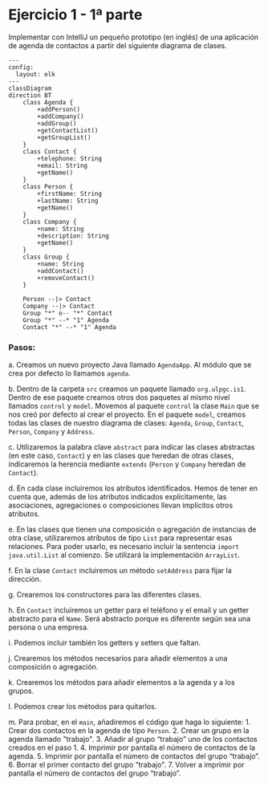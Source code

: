 # Ejercicio 1 - 1ª parte

Implementar con IntelliJ un pequeño prototipo (en inglés) de una aplicación de agenda de contactos a partir del siguiente diagrama de clases.

```mermaid
---
config:
  layout: elk
---
classDiagram
direction BT
    class Agenda {
	    +addPerson()
	    +addCompany()
	    +addGroup()
	    +getContactList()
	    +getGroupList()
    }
    class Contact {
	    +telephone: String
	    +email: String
	    +getName()
    }
    class Person {
	    +firstName: String
	    +lastName: String
	    +getName()
    }
    class Company {
	    +name: String
	    +description: String
	    +getName()
    }
    class Group {
	    +name: String
	    +addContact()
	    +removeContact()
    }

    Person --|> Contact
    Company --|> Contact
    Group "*" o-- "*" Contact
    Group "*" --* "1" Agenda
    Contact "*" --* "1" Agenda
```

### Pasos:

a. Creamos un nuevo proyecto Java llamado `AgendaApp`. Al módulo que se crea por defecto lo llamamos `agenda`.

b. Dentro de la carpeta `src` creamos un paquete llamado `org.ulpgc.is1`. Dentro de ese paquete creamos otros dos paquetes al mismo nivel llamados `control` y `model`. Movemos al paquete `control` la clase `Main` que se nos creó por defecto al crear el proyecto. En el paquete `model`, creamos todas las clases de nuestro diagrama de clases: `Agenda`, `Group`, `Contact`, `Person`, `Company` y `Address`.

c. Utilizaremos la palabra clave `abstract` para indicar las clases abstractas (en este caso, `Contact`) y en las clases que heredan de otras clases, indicaremos la herencia mediante `extends` (`Person` y `Company` heredan de `Contact`).

d. En cada clase incluiremos los atributos identificados. Hemos de tener en cuenta que, además de los atributos indicados explícitamente, las asociaciones, agregaciones o composiciones llevan implícitos otros atributos.

e. En las clases que tienen una composición o agregación de instancias de otra clase, utilizaremos atributos de tipo `List` para representar esas relaciones. Para poder usarlo, es necesario incluir la sentencia `import java.util.List` al comienzo. Se utilizará la implementación `ArrayList`.

f. En la clase `Contact` incluiremos un método `setAddress` para fijar la dirección.

g. Crearemos los constructores para las diferentes clases.

h. En `Contact` incluiremos un getter para el teléfono y el email y un getter abstracto para el `Name`. Será abstracto porque es diferente según sea una persona o una empresa. 

i. Podemos incluir también los getters y setters que faltan.

j. Crearemos los métodos necesarios para añadir elementos a una composición o agregación.

k. Crearemos los métodos para añadir elementos a la agenda y a los grupos.

l. Podemos crear los métodos para quitarlos.

m. Para probar, en el `main`, añadiremos el código que haga lo siguiente:
    1. Crear dos contactos en la agenda de tipo `Person`.
    2. Crear un grupo en la agenda llamado "trabajo".
    3. Añadir al grupo “trabajo” uno de los contactos creados en el paso 1.
    4. Imprimir por pantalla el número de contactos de la agenda.
    5. Imprimir por pantalla el número de contactos del grupo “trabajo”.
    6. Borrar el primer contacto del grupo “trabajo".
    7. Volver a imprimir por pantalla el número de contactos del grupo “trabajo”.
